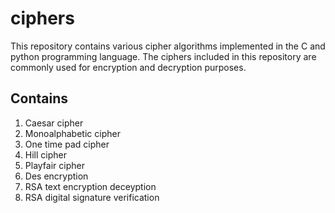 # ciphers
This repository contains various cipher algorithms implemented in the C and python programming language. The ciphers included in this repository are commonly used for encryption and decryption purposes.
## Contains
  1. Caesar cipher
  2. Monoalphabetic cipher
  3. One time pad cipher
  4. Hill cipher
  5. Playfair cipher
  6. Des encryption 
  7. RSA text encryption deceyption
  8. RSA digital signature verification

